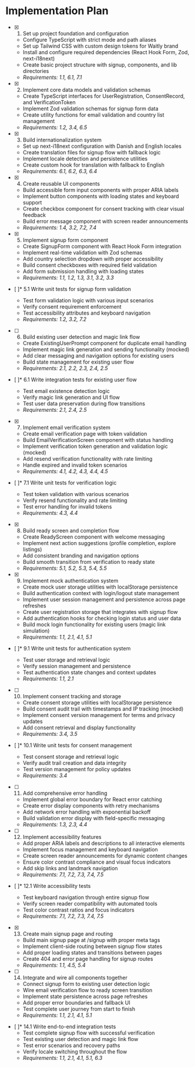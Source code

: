 # Implementation Plan

- [x] 1. Set up project foundation and configuration

  - Configure TypeScript with strict mode and path aliases
  - Set up Tailwind CSS with custom design tokens for Waitly brand
  - Install and configure required dependencies (React Hook Form, Zod, next-i18next)
  - Create basic project structure with signup, components, and lib directories
  - _Requirements: 1.1, 6.1, 7.1_

- [x] 2. Implement core data models and validation schemas

  - Create TypeScript interfaces for UserRegistration, ConsentRecord, and VerificationToken
  - Implement Zod validation schemas for signup form data
  - Create utility functions for email validation and country list management
  - _Requirements: 1.2, 3.4, 6.5_

- [x] 3. Build internationalization system

  - Set up next-i18next configuration with Danish and English locales
  - Create translation files for signup flow with fallback logic
  - Implement locale detection and persistence utilities
  - Create custom hook for translation with fallback to English
  - _Requirements: 6.1, 6.2, 6.3, 6.4_

- [x] 4. Create reusable UI components

  - Build accessible form input components with proper ARIA labels
  - Implement button components with loading states and keyboard support
  - Create checkbox component for consent tracking with clear visual feedback
  - Build error message component with screen reader announcements
  - _Requirements: 1.4, 3.2, 7.2, 7.4_

- [x] 5. Implement signup form component

  - Create SignupForm component with React Hook Form integration
  - Implement real-time validation with Zod schemas
  - Add country selection dropdown with proper accessibility
  - Build consent checkboxes with required field validation
  - Add form submission handling with loading states
  - _Requirements: 1.1, 1.2, 1.3, 3.1, 3.2, 3.3_

- [ ]\* 5.1 Write unit tests for signup form validation

  - Test form validation logic with various input scenarios
  - Verify consent requirement enforcement
  - Test accessibility attributes and keyboard navigation
  - _Requirements: 1.2, 3.2, 7.2_

- [ ] 6. Build existing user detection and magic link flow

  - Create ExistingUserPrompt component for duplicate email handling
  - Implement magic link generation and sending functionality (mocked)
  - Add clear messaging and navigation options for existing users
  - Build state management for existing user flow
  - _Requirements: 2.1, 2.2, 2.3, 2.4, 2.5_

- [ ]\* 6.1 Write integration tests for existing user flow

  - Test email existence detection logic
  - Verify magic link generation and UI flow
  - Test user data preservation during flow transitions
  - _Requirements: 2.1, 2.4, 2.5_

- [x] 7. Implement email verification system

  - Create email verification page with token validation
  - Build EmailVerificationScreen component with status handling
  - Implement verification token generation and validation logic (mocked)
  - Add resend verification functionality with rate limiting
  - Handle expired and invalid token scenarios
  - _Requirements: 4.1, 4.2, 4.3, 4.4, 4.5_

- [ ]\* 7.1 Write unit tests for verification logic

  - Test token validation with various scenarios
  - Verify resend functionality and rate limiting
  - Test error handling for invalid tokens
  - _Requirements: 4.3, 4.4_

- [x] 8. Build ready screen and completion flow

  - Create ReadyScreen component with welcome messaging
  - Implement next action suggestions (profile completion, explore listings)
  - Add consistent branding and navigation options
  - Build smooth transition from verification to ready state
  - _Requirements: 5.1, 5.2, 5.3, 5.4, 5.5_

- [x] 9. Implement mock authentication system

  - Create mock user storage utilities with localStorage persistence
  - Build authentication context with login/logout state management
  - Implement user session management and persistence across page refreshes
  - Create user registration storage that integrates with signup flow
  - Add authentication hooks for checking login status and user data
  - Build mock login functionality for existing users (magic link simulation)
  - _Requirements: 1.1, 2.1, 4.1, 5.1_

- [ ]* 9.1 Write unit tests for authentication system

  - Test user storage and retrieval logic
  - Verify session management and persistence
  - Test authentication state changes and context updates
  - _Requirements: 1.1, 2.1_

- [ ] 10. Implement consent tracking and storage

  - Create consent storage utilities with localStorage persistence
  - Build consent audit trail with timestamps and IP tracking (mocked)
  - Implement consent version management for terms and privacy updates
  - Add consent retrieval and display functionality
  - _Requirements: 3.4, 3.5_

- [ ]\* 10.1 Write unit tests for consent management

  - Test consent storage and retrieval logic
  - Verify audit trail creation and data integrity
  - Test version management for policy updates
  - _Requirements: 3.4_

- [ ] 11. Add comprehensive error handling

  - Implement global error boundary for React error catching
  - Create error display components with retry mechanisms
  - Add network error handling with exponential backoff
  - Build validation error display with field-specific messaging
  - _Requirements: 1.3, 2.3, 4.4_

- [ ] 12. Implement accessibility features

  - Add proper ARIA labels and descriptions to all interactive elements
  - Implement focus management and keyboard navigation
  - Create screen reader announcements for dynamic content changes
  - Ensure color contrast compliance and visual focus indicators
  - Add skip links and landmark navigation
  - _Requirements: 7.1, 7.2, 7.3, 7.4, 7.5_

- [ ]\* 12.1 Write accessibility tests

  - Test keyboard navigation through entire signup flow
  - Verify screen reader compatibility with automated tools
  - Test color contrast ratios and focus indicators
  - _Requirements: 7.1, 7.2, 7.3, 7.4, 7.5_

- [x] 13. Create main signup page and routing

  - Build main signup page at /signup with proper meta tags
  - Implement client-side routing between signup flow states
  - Add proper loading states and transitions between pages
  - Create 404 and error page handling for signup routes
  - _Requirements: 1.1, 4.5, 5.4_

- [ ] 14. Integrate and wire all components together

  - Connect signup form to existing user detection logic
  - Wire email verification flow to ready screen transition
  - Implement state persistence across page refreshes
  - Add proper error boundaries and fallback UI
  - Test complete user journey from start to finish
  - _Requirements: 1.1, 2.1, 4.1, 5.1_

- [ ]\* 14.1 Write end-to-end integration tests
  - Test complete signup flow with successful verification
  - Test existing user detection and magic link flow
  - Test error scenarios and recovery paths
  - Verify locale switching throughout the flow
  - _Requirements: 1.1, 2.1, 4.1, 5.1, 6.3_

